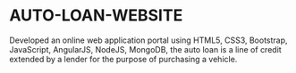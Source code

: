 # AUTO-LOAN-WEBSITE
Developed an online web application portal using HTML5, CSS3, Bootstrap, JavaScript, AngularJS, NodeJS, MongoDB, the auto loan is a line of credit extended by a lender for the purpose of purchasing a vehicle.
